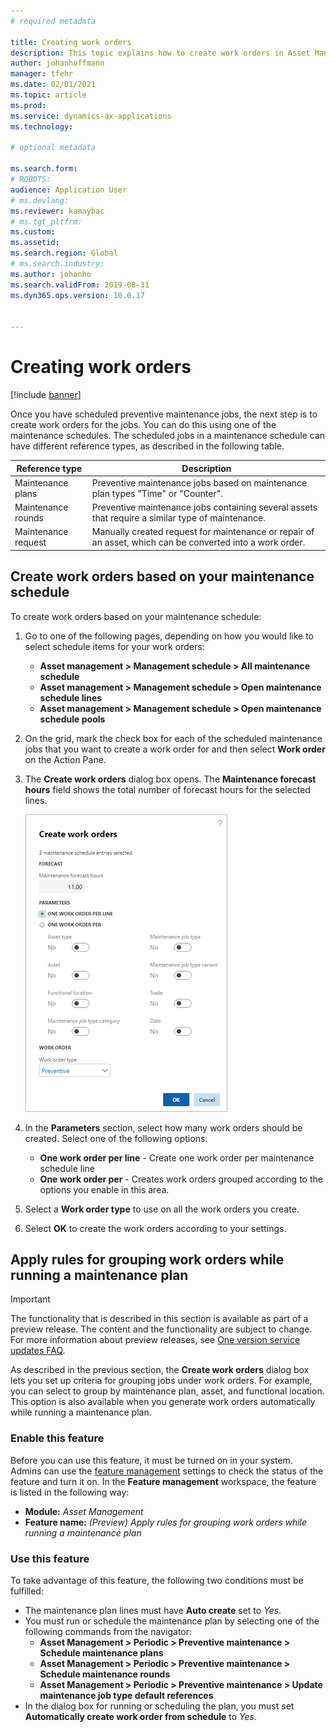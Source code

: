 ```yaml
---
# required metadata

title: Creating work orders
description: This topic explains how to create work orders in Asset Management.
author: johanhoffmann
manager: tfehr
ms.date: 02/01/2021
ms.topic: article
ms.prod: 
ms.service: dynamics-ax-applications
ms.technology: 

# optional metadata

ms.search.form: 
# ROBOTS: 
audience: Application User
# ms.devlang: 
ms.reviewer: kamaybac
# ms.tgt_pltfrm: 
ms.custom: 
ms.assetid: 
ms.search.region: Global
# ms.search.industry: 
ms.author: johanho
ms.search.validFrom: 2019-08-31
ms.dyn365.ops.version: 10.0.17


---
```


# Creating work orders

[!include [banner](../../includes/banner.md)]

Once you have scheduled preventive maintenance jobs, the next step is to create work orders for the jobs. You can do this using one of the maintenance schedules. The scheduled jobs in a maintenance schedule can have different reference types, as described in the following table.

| Reference type | Description |
|---|---|
| Maintenance plans | Preventive maintenance jobs based on maintenance plan types "Time" or "Counter". |
| Maintenance rounds | Preventive maintenance jobs containing several assets that require a similar type of maintenance. |
| Maintenance request | Manually created request for maintenance or repair of an asset, which can be converted into a work order. |

## Create work orders based on your maintenance schedule

To create work orders based on your maintenance schedule:

1. Go to one of the following pages, depending on how you would like to select schedule items for your work orders:
    - **Asset management \> Management schedule \> All maintenance schedule**
    - **Asset management \> Management schedule \> Open maintenance schedule lines**
    - **Asset management \> Management schedule \> Open maintenance schedule pools**

1. On the grid, mark the check box for each of the scheduled maintenance jobs that you want to create a work order for and then select **Work order** on the Action Pane.

1. The **Create work orders** dialog box opens. The **Maintenance forecast hours** field shows the total number of forecast hours for the selected lines.

    ![Figure 1](media/18-preventive-maintenance.png)

1. In the **Parameters** section, select how many work orders should be created. Select one of the following options:

    - **One work order per line** - Create one work order per maintenance schedule line
    - **One work order per** -  Creates work orders grouped according to the options you enable in this area.

1. Select a **Work order type** to use on all the work orders you create.

1. Select **OK** to create the work orders according to your settings.

## Apply rules for grouping work orders while running a maintenance plan

> [!IMPORTANT]
> The functionality that is described in this section is available as part of a preview release. The content and the functionality are subject to change. For more information about preview releases, see [One version service updates FAQ](https://docs.microsoft.com/dynamics365/unified-operations/fin-and-ops/get-started/one-version).

As described in the previous section, the **Create work orders** dialog box lets you set up criteria for grouping jobs under work orders. For example, you can select to group by maintenance plan, asset, and functional location. This option is also available when you generate work orders automatically while running a maintenance plan.

### Enable this feature

Before you can use this feature, it must be turned on in your system. Admins can use the [feature management](../../fin-ops-core/fin-ops/get-started/feature-management/feature-management-overview.md) settings to check the status of the feature and turn it on. In the **Feature management** workspace, the feature is listed in the following way:

- **Module:** *Asset Management*
- **Feature name:** *(Preview) Apply rules for grouping work orders while running a maintenance plan*

### Use this feature

To take advantage of this feature, the following two conditions must be fulfilled:

- The maintenance plan lines must have **Auto create** set to *Yes*. <!-- KFM: Where do I find these? -->
- You must run or schedule the maintenance plan by selecting one of the following commands from the navigator: <!-- KFM: Any of these, or just some/one of them? -->
  - **Asset Management \> Periodic \> Preventive maintenance \> Schedule maintenance plans**
  - **Asset Management \> Periodic \> Preventive maintenance \> Schedule maintenance rounds**
  - **Asset Management \> Periodic \> Preventive maintenance \> Update maintenance job type default references**
- In the dialog box for running or scheduling the plan, you must set **Automatically create work order from schedule** to *Yes*.
